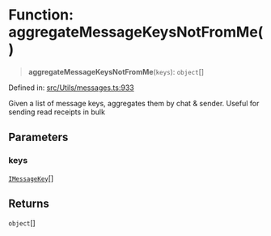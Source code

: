 # Function: aggregateMessageKeysNotFromMe()

> **aggregateMessageKeysNotFromMe**(`keys`): `object`[]

Defined in: [src/Utils/messages.ts:933](https://github.com/Fokusdotid/Baileys/blob/a954da2ee3c892812cf9528a5a214092693c872f/src/Utils/messages.ts#L933)

Given a list of message keys, aggregates them by chat & sender. Useful for sending read receipts in bulk

## Parameters

### keys

[`IMessageKey`](../namespaces/proto/interfaces/IMessageKey.md)[]

## Returns

`object`[]
